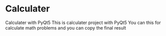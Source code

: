 # Calculater
Calculater with PyQt5
This is calculater project with PyQt5 
You can this for calculate math problems and you can copy the final result
